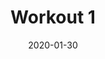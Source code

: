 ---
path: "/workouts/workout-1"
date: "2020-01-30"
title: "Workout 1"
excercises:
  - title: Leg Press
    notes:
    reps:
      - "10"
      - "10"
      - "10"
      - "10"
  - title: Flat BB Bench Press
    notes: 
    reps:
      - "6"
      - "6"
      - "6"
      - "6"
  - title: Calf Press (Smith)
    notes: 
    reps:
      - "15"
      - "15"
      - "15"
      - "15"	
  - title: Chest Supported Row
    notes: 
    reps:
      - "12"
      - "12"
      - "12"
      - "12"	
  - title: Lateral Raise Machine
    notes: 
    reps:
      - "10"
      - "10"
      - MR	
  - title: Cable Tricep Extension
    notes: Pull downs
    reps:
      - "12"
      - "12"
      - "12"
---